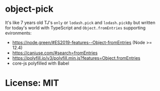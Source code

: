 # object-pick

It's like 7 years old TJ's `only` or `lodash.pick` and `lodash.pickBy` but written for today's world with TypeScript and `Object.fromEntries` supporting evironments:

- https://node.green/#ES2019-features--Object-fromEntries (Node >= 12.4)
- https://caniuse.com/#search=fromEntries
- https://polyfill.io/v3/polyfill.min.js?features=Object.fromEntries
- core-js polyfilled with Babel

# License: MIT
